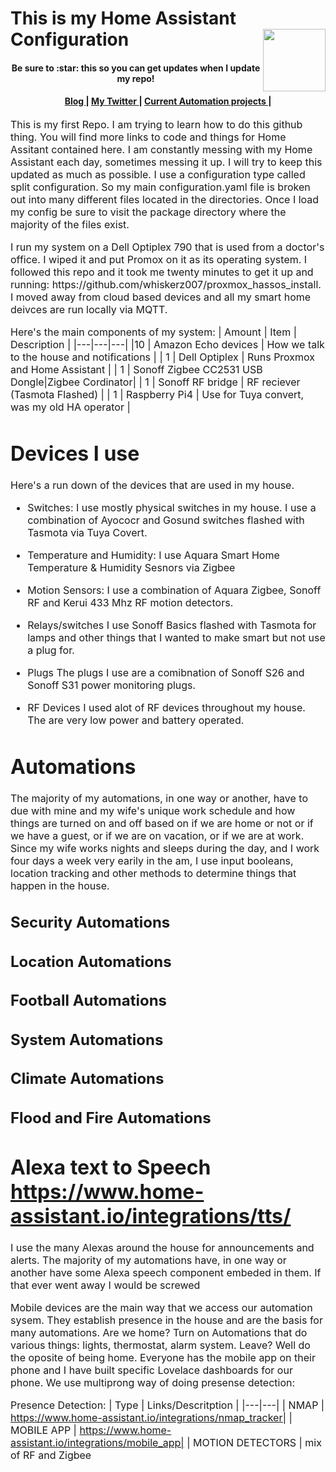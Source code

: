 # This is my Home Assistant Configuration <img src="https://user-images.githubusercontent.com/50278221/99838601-a2804900-2b26-11eb-8e4b-d2cb986ca9b1.png" width="100" height="100" align="right">

</h1>
<h4 align="center">Be sure to :star: this so you can get updates when I update my repo!</h4>
<div align="center">
<h4> 
  <a href="https://www.smarthomemedic.com">
    Blog
  </a>
  <span> | </span>
  <a href="https://twitter.com/RasBe9244">
    My Twitter
  </a>
  <span> | </span>
   <a href="https://github.com/RamonBell/my_ha_setup/projects">
    Current Automation projects
  </a>
  <span> | </span>
<div align="center">
</a>
  </h4>

</div>
<p><font size="3">
This is my first Repo. I am trying to learn how to do this github thing. You will find more links to code and things for Home Assitant contained here.  I am constantly messing with my Home Assistant each day, sometimes messing it up. I will try to keep this updated as much as possible.  I use a configuration type called split configuration.  So my main configuration.yaml file is broken out into many different files located in the directories.  Once I load my config be sure to visit the package directory where the majority of the files exist.  </p>
<div align="center"><a name="menu"></a>

</div>
<p><font size="3">
I run my system on a Dell Optiplex 790 that is used from a doctor's office. I wiped it and put Promox on it as its operating system. I followed this repo and it took me twenty minutes to get it up and running: https://github.com/whiskerz007/proxmox_hassos_install. I moved away from cloud based devices and all my smart home deivces are run locally via MQTT.

Here's the main components of my system:
| Amount | Item | Description |
|---|---|---|
|10 | Amazon Echo devices | How we talk to the house and notifications |
| 1 | Dell Optiplex | Runs Proxmox and Home Assistant |
| 1 | Sonoff Zigbee CC2531 USB Dongle|Zigbee Cordinator|
| 1 | Sonoff RF bridge | RF reciever (Tasmota Flashed) |
| 1 | Raspberry Pi4 | Use for Tuya convert, was my old HA operator |

# Devices I use
Here's a run down of the devices that are used in my house.
* Switches:
  I use mostly physical switches in my house. I use a combination of Ayococr and Gosund switches flashed with Tasmota via Tuya Covert.
  
* Temperature and Humidity:
  I use Aquara Smart Home Temperature & Humidity Sesnors via Zigbee
  
* Motion Sensors:
  I use a combination of Aquara Zigbee, Sonoff RF and Kerui 433 Mhz RF motion detectors.
  
* Relays/switches
  I use Sonoff Basics flashed with Tasmota for lamps and other things that I wanted to make smart but not use a plug for.
  
* Plugs
  The plugs I use are a comibnation of Sonoff S26 and Sonoff S31 power monitoring plugs.
  
* RF Devices
  I used alot of RF devices throughout my house. The are very low power and battery operated.
 
 # Automations
 The majority of my automations, in one way or another, have to due with mine and my wife's unique work schedule and how things are turned on and off based on if we are home or  not or if we have a guest, or if we are on vacation, or if we are at work. Since my wife works nights and sleeps during the day, and I work four days a week very earily in the am, I use input booleans, location tracking and other methods to determine things that happen in the house. 
## Security Automations
## Location Automations
## Football Automations
## System Automations
## Climate Automations
## Flood and Fire Automations

# Alexa text to Speech https://www.home-assistant.io/integrations/tts/
I use the many Alexas around the house for announcements and alerts. The majority of my automations have, in one way or another have some Alexa speech component embeded in them. If that ever went away I would be screwed

</div>
<p><font size="3">
Mobile devices are the main way that we access our automation sysem.  They establish presence in the house and are the basis for many automations.  Are we home? Turn on Automations that do various things: lights, thermostat, alarm system.  Leave? Well do the oposite of being home. Everyone has the mobile app on their phone and I have built specific Lovelace dashboards for our phone. We use multiprong way of doing presense detection:
 
Presence Detection:
| Type | Links/Descritption | 
|---|---|
| NMAP | https://www.home-assistant.io/integrations/nmap_tracker| 
| MOBILE APP | https://www.home-assistant.io/integrations/mobile_app|
| MOTION DETECTORS | mix of RF and Zigbee 
 


